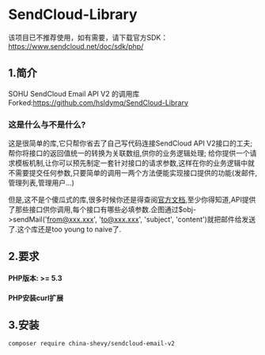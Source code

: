 # SendCloud-Library

该项目已不推荐使用，如有需要，请下载官方SDK：https://www.sendcloud.net/doc/sdk/php/

## 1.简介
SOHU SendCloud Email API V2 的调用库
Forked:https://github.com/hsldymq/SendCloud-Library

### 这是什么与不是什么?
这是很简单的库,它只帮你省去了自己写代码连接SendCloud API V2接口的工夫; 帮你将接口的返回值统一的转换为关联数组,供你的业务逻辑处理; 给你提供一个请求模板机制,让你可以预先制定一套针对接口的请求参数,这样在你的业务逻辑中就不需要提交任何参数,只要简单的调用一两个方法便能实现接口提供的功能(发邮件,管理列表,管理用户...)

但是,这不是个傻瓜式的库,很多时候你还是得查阅[官方文档](https://www.sendcloud.net/doc/product_email/quickin),至少你得知道,API提供了那些接口供你调用,每个接口有哪些必填参数.企图通过$obj->sendMail('from@xxx.xxx', 'to@xxx.xxx', 'subject', 'content')就把邮件给发送了.这个库还是too young to naive了.

## 2.要求
#### PHP版本: >= 5.3
#### PHP安装curl扩展

## 3.安装
```
composer require china-shevy/sendcloud-email-v2
```
